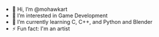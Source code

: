- 👋 Hi, I’m @mohawkart
- 👀 I’m interested in Game Development
- 🌱 I’m currently learning C, C++, and Python and Blender
- ⚡ Fun fact: I'm an artist

<!---
mohawkart/mohawkart is a ✨ special ✨ repository because its `README.md` (this file) appears on your GitHub profile.
You can click the Preview link to take a look at your changes.
--->

